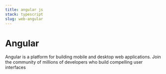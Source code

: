```yaml
---
title: angular js
stack: typescript
slug: web-angular
---
```



# Angular
Angular is a platform for building mobile and desktop web applications. Join the community of millions of developers who build compelling user interfaces